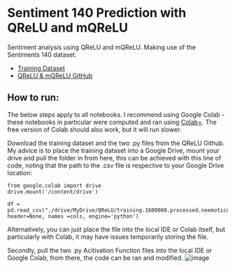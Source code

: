 # Sentiment 140 Prediction with QReLU and mQReLU

Sentiment analysis using QReLU and mQReLU. Making use of the Sentiments 140 dataset.

- [Training Dataset](https://www.kaggle.com/kazanova/sentiment140)
- [QReLU & mQReLU GitHub](https://github.com/luca-parisi/QReLU_m-QReLU_TensorFlow_Keras)


## How to run:

The below steps apply to all notebooks. I recommend using Google Colab - these notebooks in particular were computed and ran using [Colab+](https://colab.research.google.com/signup). The free version of Colab should also work, but it will run slower.

Download the training dataset and the two .py files from the QReLU Github. My advice is to place the training dataset into a Google Drive, mount your drive and pull the folder in from here, this can be achieved with this line of code, noting that the path to the .csv file is respective to your Google Drive location:

```
from google.colab import drive
drive.mount('/content/drive')

df = pd.read_csv("./drive/MyDrive/QReLU/training.1600000.processed.noemoticon.csv", header=None, names =cols, engine='python')
```

Alternatively, you can just place the file into the local IDE or Colab itself, but particularly with Colab, it may have issues temporarily storing the file. 

Secondly, pull the two .py Acitivation Function files into the local IDE or Google Colab, from there, the code can be ran and modified.
![image](https://user-images.githubusercontent.com/17029850/134808195-4a995791-00c6-4c69-bb78-94d226bfdd92.png)
